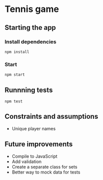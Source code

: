 # Tennis game

## Starting the app
### Install dependencies
`npm install`

### Start
`npm start`

## Runnning tests
`npm test`

## Constraints and assumptions
- Unique player names

## Future improvements
- Compile to JavaScript
- Add validation
- Create a separate class for sets
- Better way to mock data for tests
